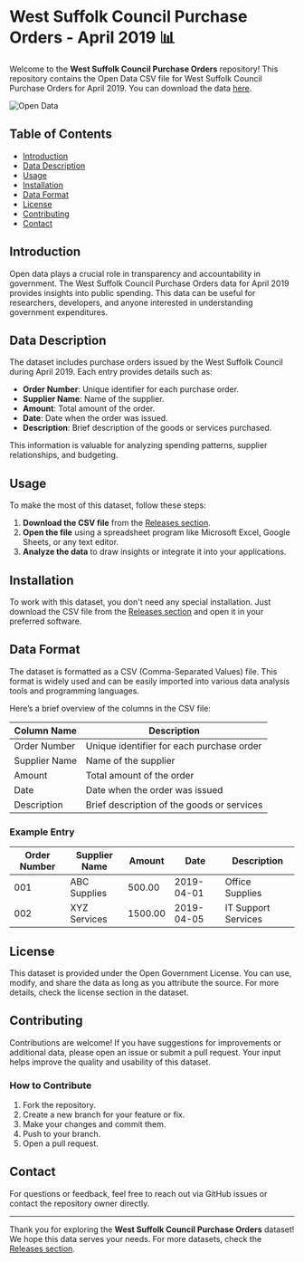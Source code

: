# West Suffolk Council Purchase Orders - April 2019 📊

Welcome to the **West Suffolk Council Purchase Orders** repository! This repository contains the Open Data CSV file for West Suffolk Council Purchase Orders for April 2019. You can download the data [here](https://github.com/emiregeerdi/West-Suffolk-Council-Purchase-Orders-2019-April-Open-Data-CSV/releases). 

![Open Data](https://img.shields.io/badge/Open%20Data-CSV-blue.svg)

## Table of Contents

- [Introduction](#introduction)
- [Data Description](#data-description)
- [Usage](#usage)
- [Installation](#installation)
- [Data Format](#data-format)
- [License](#license)
- [Contributing](#contributing)
- [Contact](#contact)

## Introduction

Open data plays a crucial role in transparency and accountability in government. The West Suffolk Council Purchase Orders data for April 2019 provides insights into public spending. This data can be useful for researchers, developers, and anyone interested in understanding government expenditures.

## Data Description

The dataset includes purchase orders issued by the West Suffolk Council during April 2019. Each entry provides details such as:

- **Order Number**: Unique identifier for each purchase order.
- **Supplier Name**: Name of the supplier.
- **Amount**: Total amount of the order.
- **Date**: Date when the order was issued.
- **Description**: Brief description of the goods or services purchased.

This information is valuable for analyzing spending patterns, supplier relationships, and budgeting.

## Usage

To make the most of this dataset, follow these steps:

1. **Download the CSV file** from the [Releases section](https://github.com/emiregeerdi/West-Suffolk-Council-Purchase-Orders-2019-April-Open-Data-CSV/releases).
2. **Open the file** using a spreadsheet program like Microsoft Excel, Google Sheets, or any text editor.
3. **Analyze the data** to draw insights or integrate it into your applications.

## Installation

To work with this dataset, you don't need any special installation. Just download the CSV file from the [Releases section](https://github.com/emiregeerdi/West-Suffolk-Council-Purchase-Orders-2019-April-Open-Data-CSV/releases) and open it in your preferred software.

## Data Format

The dataset is formatted as a CSV (Comma-Separated Values) file. This format is widely used and can be easily imported into various data analysis tools and programming languages. 

Here’s a brief overview of the columns in the CSV file:

| Column Name      | Description                                      |
|------------------|--------------------------------------------------|
| Order Number     | Unique identifier for each purchase order        |
| Supplier Name    | Name of the supplier                             |
| Amount           | Total amount of the order                        |
| Date             | Date when the order was issued                   |
| Description      | Brief description of the goods or services      |

### Example Entry

| Order Number | Supplier Name | Amount | Date       | Description             |
|--------------|---------------|--------|------------|-------------------------|
| 001          | ABC Supplies  | 500.00 | 2019-04-01 | Office Supplies         |
| 002          | XYZ Services  | 1500.00| 2019-04-05 | IT Support Services     |

## License

This dataset is provided under the Open Government License. You can use, modify, and share the data as long as you attribute the source. For more details, check the license section in the dataset.

## Contributing

Contributions are welcome! If you have suggestions for improvements or additional data, please open an issue or submit a pull request. Your input helps improve the quality and usability of this dataset.

### How to Contribute

1. Fork the repository.
2. Create a new branch for your feature or fix.
3. Make your changes and commit them.
4. Push to your branch.
5. Open a pull request.

## Contact

For questions or feedback, feel free to reach out via GitHub issues or contact the repository owner directly.

---

Thank you for exploring the **West Suffolk Council Purchase Orders** dataset! We hope this data serves your needs. For more datasets, check the [Releases section](https://github.com/emiregeerdi/West-Suffolk-Council-Purchase-Orders-2019-April-Open-Data-CSV/releases).